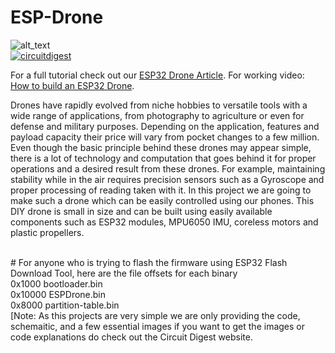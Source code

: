 # ESP-Drone

<img src="https://github.com/Circuit-Digest/ESP-Drone/blob/8e10ca8f1701dee8f7fa0e6d4f82067c9e87177b/Tittle%20Image.png" width="" alt="alt_text" title="image_tooltip">
<br>
<a href="https://circuitdigest.com/tags/ESP32"><img src="https://img.shields.io/static/v1?label=&labelColor=505050&message=ESP32 Tutorials Circuit Digest&color=%230076D6&style=social&logo=google-chrome&logoColor=%230076D6" alt="circuitdigest"/></a>
<br>

For a full tutorial check out our [ESP32 Drone Article](https://circuitdigest.com/microcontroller-projects/DIY-wifi-controlled-drone).
For working video:  [How to build an ESP32 Drone](https://youtu.be/uzZjk0TQKtU).


Drones have rapidly evolved from niche hobbies to versatile tools with a wide range of applications, from photography to agriculture or even for defense and military purposes. Depending on the application, features and payload capacity their price will vary from pocket changes to a few million. Even though the basic principle behind these drones may appear simple, there is a lot of technology and computation that goes behind it for proper operations and a desired result from these drones. For example, maintaining stability while in the air requires precision sensors such as a Gyroscope and proper processing of reading taken with it. In this project we are going to make such a drone which can be easily controlled using our phones.
This DIY drone is small in size and can be built using easily available components such as ESP32 modules, MPU6050 IMU, coreless motors and plastic propellers.

<br># For anyone who is trying to flash the firmware using ESP32 Flash Download Tool, here are the file offsets for each binary
<br>0x1000 bootloader.bin
<br>0x10000 ESPDrone.bin
<br>0x8000 partition-table.bin
<br>
[Note: As this projects are very simple we are only providing the code, schemaitic, and a few essential images if you want to get the images or code explanations do check out the Circuit Digest website.
<br>
<br>
